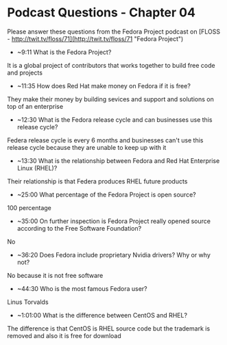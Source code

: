 # Podcast Questions - Chapter 04

Please answer these questions from the Fedora Project podcast on [FLOSS - http://twit.tv/floss/71](http://twit.tv/floss/71 "Fedora Project")

* ~9:11 What is the Fedora Project?

It is a global project of contributors that works together to build free code and projects

* ~11:35 How does Red Hat make money on Fedora if it is free?

They make their money by building sevices and support and solutions on top of an enterprise

* ~12:30 What is the Fedora release cycle and can businesses use this release cycle?

Federa release cycle is every 6 months and businesses can't use this release cycle because they are unable to keep up with it

* ~13:30 What is the relationship between Fedora and Red Hat Enterprise Linux (RHEL)?

Their relationship is that Federa produces RHEL future products

* ~25:00 What percentage of the Fedora Project is open source?

100 percentage

* ~35:00 On further inspection is Fedora Project really opened source according to the Free Software Foundation?

No

* ~36:20 Does Fedora include proprietary Nvidia drivers? Why or why not?

No because it is not free software

* ~44:30 Who is the most famous Fedora user?

Linus Torvalds

* ~1:01:00 What is the difference between CentOS and RHEL?

The difference is that CentOS is RHEL source code but the trademark is removed and also it is free for download
